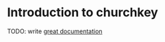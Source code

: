 # Introduction to churchkey

TODO: write [great documentation](http://jacobian.org/writing/what-to-write/)
